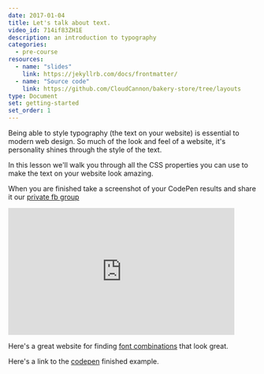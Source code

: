 ```yaml
---
date: 2017-01-04
title: Let's talk about text.
video_id: 714if83ZH1E
description: an introduction to typography
categories:
  - pre-course
resources:
  - name: "slides"
    link: https://jekyllrb.com/docs/frontmatter/
  - name: "Source code"
    link: https://github.com/CloudCannon/bakery-store/tree/layouts
type: Document
set: getting-started
set_order: 1
---
```

Being able to style typography (the text on your website) is essential to modern web design. So much of the look and feel of a website, it's personality shines through the style of the text.

In this lesson we'll walk you through all the CSS properties you can use to make the text on your website look amazing.

When you are finished take a screenshot of your CodePen results and share it our <a href="https://www.facebook.com/groups/webdev101" data-external-link-checked="true" target="_blank">private fb group</a>

<iframe width="459" height="258" src="https://www.youtube.com/embed/aqp9nmGOXH4" frameborder="0" allow="accelerometer; autoplay; encrypted-media; gyroscope; picture-in-picture" allowfullscreen></iframe>


Here's a great website for finding <a href="https://fontpair.co/" data-external-link-checked="true" target="_blank"> font combinations</a> that look great.

Here's a link to the <a href="https://codepen.io/instituteofcode/pen/dEooWO" data-external-link-checked="true" target="_blank">codepen</a> finished example.
